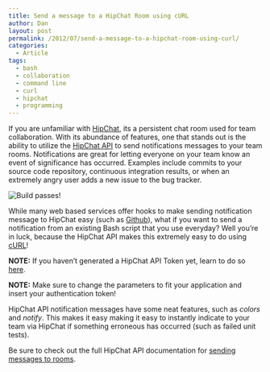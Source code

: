 ```yaml
---
title: Send a message to a HipChat Room using cURL
author: Dan
layout: post
permalink: /2012/07/send-a-message-to-a-hipchat-room-using-curl/
categories:
  - Article
tags:
  - bash
  - collaboration
  - command line
  - curl
  - hipchat
  - programming
---
```

If you are unfamiliar with [HipChat][1], its a persistent chat room used for team collaboration. With its abundance of features, one that stands out is the ability to utilize the [HipChat API][2] to send notifications messages to your team rooms. Notifications are great for letting everyone on your team know an event of significance has occurred. Examples include commits to your source code repository, continuous integration results, or when an extremely angry user adds a new issue to the bug tracker.

![Build passes!][3]

While many web based services offer hooks to make sending notification message to HipChat easy (such as [Github][4]), what if you want to send a notification from an existing Bash script that you use everyday? Well you&#8217;re in luck, because the HipChat API makes this extremely easy to do using [cURL][5]!

**NOTE:** If you haven&#8217;t generated a HipChat API Token yet, learn to do so [here][6].



**NOTE:** Make sure to change the parameters to fit your application and insert your authentication token!

HipChat API notification messages have some neat features, such as *colors* and *notify*. This makes it easy making it easy to instantly indicate to your team via HipChat if something erroneous has occurred (such as failed unit tests).

Be sure to check out the full HipChat API documentation for [sending messages to rooms][7].

 [1]: https://www.hipchat.com/
 [2]: https://www.hipchat.com/docs/api/
 [3]: http://i.imgur.com/oypCa.png
 [4]: https://github.com/
 [5]: http://curl.haxx.se/
 [6]: https://www.hipchat.com/docs/api/auth
 [7]: https://www.hipchat.com/docs/api/method/rooms/message